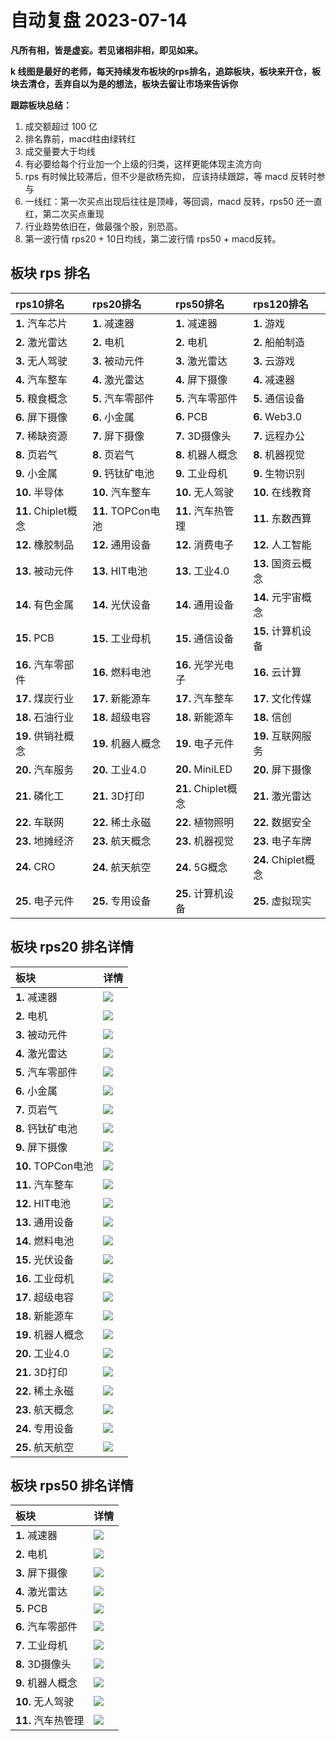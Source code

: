 # 自动复盘 2023-07-14

**凡所有相，皆是虚妄。若见诸相非相，即见如来。**

**k 线图是最好的老师，每天持续发布板块的rps排名，追踪板块，板块来开仓，板块去清仓，丢弃自以为是的想法，板块去留让市场来告诉你**
        
**跟踪板块总结：**
1. 成交额超过 100 亿
2. 排名靠前，macd柱由绿转红
3. 成交量要大于均线
4. 有必要给每个行业加一个上级的归类，这样更能体现主流方向
5. rps 有时候比较滞后，但不少是欲杨先抑， 应该持续跟踪，等 macd 反转时参与
6. 一线红：第一次买点出现后往往是顶峰，等回调，macd 反转，rps50 还一直红，第二次买点重现
7. 行业趋势依旧在，做最强个股，别恐高。
8. 第一波行情 rps20 + 10日均线，第二波行情 rps50 + macd反转。
        
## 板块 rps 排名
| rps10排名           | rps20排名          | rps50排名           | rps120排名          |
|:--------------------|:-------------------|:--------------------|:--------------------|
| **1.** 汽车芯片     | **1.** 减速器      | **1.** 减速器       | **1.** 游戏         |
| **2.** 激光雷达     | **2.** 电机        | **2.** 电机         | **2.** 船舶制造     |
| **3.** 无人驾驶     | **3.** 被动元件    | **3.** 激光雷达     | **3.** 云游戏       |
| **4.** 汽车整车     | **4.** 激光雷达    | **4.** 屏下摄像     | **4.** 减速器       |
| **5.** 粮食概念     | **5.** 汽车零部件  | **5.** 汽车零部件   | **5.** 通信设备     |
| **6.** 屏下摄像     | **6.** 小金属      | **6.** PCB          | **6.** Web3.0       |
| **7.** 稀缺资源     | **7.** 屏下摄像    | **7.** 3D摄像头     | **7.** 远程办公     |
| **8.** 页岩气       | **8.** 页岩气      | **8.** 机器人概念   | **8.** 机器视觉     |
| **9.** 小金属       | **9.** 钙钛矿电池  | **9.** 工业母机     | **9.** 生物识别     |
| **10.** 半导体      | **10.** 汽车整车   | **10.** 无人驾驶    | **10.** 在线教育    |
| **11.** Chiplet概念 | **11.** TOPCon电池 | **11.** 汽车热管理  | **11.** 东数西算    |
| **12.** 橡胶制品    | **12.** 通用设备   | **12.** 消费电子    | **12.** 人工智能    |
| **13.** 被动元件    | **13.** HIT电池    | **13.** 工业4.0     | **13.** 国资云概念  |
| **14.** 有色金属    | **14.** 光伏设备   | **14.** 通用设备    | **14.** 元宇宙概念  |
| **15.** PCB         | **15.** 工业母机   | **15.** 通信设备    | **15.** 计算机设备  |
| **16.** 汽车零部件  | **16.** 燃料电池   | **16.** 光学光电子  | **16.** 云计算      |
| **17.** 煤炭行业    | **17.** 新能源车   | **17.** 汽车整车    | **17.** 文化传媒    |
| **18.** 石油行业    | **18.** 超级电容   | **18.** 新能源车    | **18.** 信创        |
| **19.** 供销社概念  | **19.** 机器人概念 | **19.** 电子元件    | **19.** 互联网服务  |
| **20.** 汽车服务    | **20.** 工业4.0    | **20.** MiniLED     | **20.** 屏下摄像    |
| **21.** 磷化工      | **21.** 3D打印     | **21.** Chiplet概念 | **21.** 激光雷达    |
| **22.** 车联网      | **22.** 稀土永磁   | **22.** 植物照明    | **22.** 数据安全    |
| **23.** 地摊经济    | **23.** 航天概念   | **23.** 机器视觉    | **23.** 电子车牌    |
| **24.** CRO         | **24.** 航天航空   | **24.** 5G概念      | **24.** Chiplet概念 |
| **25.** 电子元件    | **25.** 专用设备   | **25.** 计算机设备  | **25.** 虚拟现实    |
## 板块 rps20 排名详情
| 板块               | 详情                                                                                                |
|:-------------------|:----------------------------------------------------------------------------------------------------|
| **1.** 减速器      | ![](https://sykent-blog-image.oss-cn-beijing.aliyuncs.com/quant/image/2023/7/1689321926479-tmp.jpg) |
| **2.** 电机        | ![](https://sykent-blog-image.oss-cn-beijing.aliyuncs.com/quant/image/2023/7/1689321927897-tmp.jpg) |
| **3.** 被动元件    | ![](https://sykent-blog-image.oss-cn-beijing.aliyuncs.com/quant/image/2023/7/1689321928945-tmp.jpg) |
| **4.** 激光雷达    | ![](https://sykent-blog-image.oss-cn-beijing.aliyuncs.com/quant/image/2023/7/1689321930113-tmp.jpg) |
| **5.** 汽车零部件  | ![](https://sykent-blog-image.oss-cn-beijing.aliyuncs.com/quant/image/2023/7/1689321931062-tmp.jpg) |
| **6.** 小金属      | ![](https://sykent-blog-image.oss-cn-beijing.aliyuncs.com/quant/image/2023/7/1689321932033-tmp.jpg) |
| **7.** 页岩气      | ![](https://sykent-blog-image.oss-cn-beijing.aliyuncs.com/quant/image/2023/7/1689321933129-tmp.jpg) |
| **8.** 钙钛矿电池  | ![](https://sykent-blog-image.oss-cn-beijing.aliyuncs.com/quant/image/2023/7/1689321934047-tmp.jpg) |
| **9.** 屏下摄像    | ![](https://sykent-blog-image.oss-cn-beijing.aliyuncs.com/quant/image/2023/7/1689321935074-tmp.jpg) |
| **10.** TOPCon电池 | ![](https://sykent-blog-image.oss-cn-beijing.aliyuncs.com/quant/image/2023/7/1689321936147-tmp.jpg) |
| **11.** 汽车整车   | ![](https://sykent-blog-image.oss-cn-beijing.aliyuncs.com/quant/image/2023/7/1689321937147-tmp.jpg) |
| **12.** HIT电池    | ![](https://sykent-blog-image.oss-cn-beijing.aliyuncs.com/quant/image/2023/7/1689321938103-tmp.jpg) |
| **13.** 通用设备   | ![](https://sykent-blog-image.oss-cn-beijing.aliyuncs.com/quant/image/2023/7/1689321939102-tmp.jpg) |
| **14.** 燃料电池   | ![](https://sykent-blog-image.oss-cn-beijing.aliyuncs.com/quant/image/2023/7/1689321940046-tmp.jpg) |
| **15.** 光伏设备   | ![](https://sykent-blog-image.oss-cn-beijing.aliyuncs.com/quant/image/2023/7/1689321941015-tmp.jpg) |
| **16.** 工业母机   | ![](https://sykent-blog-image.oss-cn-beijing.aliyuncs.com/quant/image/2023/7/1689321942004-tmp.jpg) |
| **17.** 超级电容   | ![](https://sykent-blog-image.oss-cn-beijing.aliyuncs.com/quant/image/2023/7/1689321943050-tmp.jpg) |
| **18.** 新能源车   | ![](https://sykent-blog-image.oss-cn-beijing.aliyuncs.com/quant/image/2023/7/1689321944044-tmp.jpg) |
| **19.** 机器人概念 | ![](https://sykent-blog-image.oss-cn-beijing.aliyuncs.com/quant/image/2023/7/1689321945055-tmp.jpg) |
| **20.** 工业4.0    | ![](https://sykent-blog-image.oss-cn-beijing.aliyuncs.com/quant/image/2023/7/1689321945976-tmp.jpg) |
| **21.** 3D打印     | ![](https://sykent-blog-image.oss-cn-beijing.aliyuncs.com/quant/image/2023/7/1689321946945-tmp.jpg) |
| **22.** 稀土永磁   | ![](https://sykent-blog-image.oss-cn-beijing.aliyuncs.com/quant/image/2023/7/1689321947879-tmp.jpg) |
| **23.** 航天概念   | ![](https://sykent-blog-image.oss-cn-beijing.aliyuncs.com/quant/image/2023/7/1689321948909-tmp.jpg) |
| **24.** 专用设备   | ![](https://sykent-blog-image.oss-cn-beijing.aliyuncs.com/quant/image/2023/7/1689321949879-tmp.jpg) |
| **25.** 航天航空   | ![](https://sykent-blog-image.oss-cn-beijing.aliyuncs.com/quant/image/2023/7/1689321950862-tmp.jpg) |
## 板块 rps50 排名详情
| 板块               | 详情                                                                                                |
|:-------------------|:----------------------------------------------------------------------------------------------------|
| **1.** 减速器      | ![](https://sykent-blog-image.oss-cn-beijing.aliyuncs.com/quant/image/2023/7/1689321951780-tmp.jpg) |
| **2.** 电机        | ![](https://sykent-blog-image.oss-cn-beijing.aliyuncs.com/quant/image/2023/7/1689321952760-tmp.jpg) |
| **3.** 屏下摄像    | ![](https://sykent-blog-image.oss-cn-beijing.aliyuncs.com/quant/image/2023/7/1689321953678-tmp.jpg) |
| **4.** 激光雷达    | ![](https://sykent-blog-image.oss-cn-beijing.aliyuncs.com/quant/image/2023/7/1689321954663-tmp.jpg) |
| **5.** PCB         | ![](https://sykent-blog-image.oss-cn-beijing.aliyuncs.com/quant/image/2023/7/1689321955595-tmp.jpg) |
| **6.** 汽车零部件  | ![](https://sykent-blog-image.oss-cn-beijing.aliyuncs.com/quant/image/2023/7/1689321956515-tmp.jpg) |
| **7.** 工业母机    | ![](https://sykent-blog-image.oss-cn-beijing.aliyuncs.com/quant/image/2023/7/1689321957496-tmp.jpg) |
| **8.** 3D摄像头    | ![](https://sykent-blog-image.oss-cn-beijing.aliyuncs.com/quant/image/2023/7/1689321958430-tmp.jpg) |
| **9.** 机器人概念  | ![](https://sykent-blog-image.oss-cn-beijing.aliyuncs.com/quant/image/2023/7/1689321959328-tmp.jpg) |
| **10.** 无人驾驶   | ![](https://sykent-blog-image.oss-cn-beijing.aliyuncs.com/quant/image/2023/7/1689321960262-tmp.jpg) |
| **11.** 汽车热管理 | ![](https://sykent-blog-image.oss-cn-beijing.aliyuncs.com/quant/image/2023/7/1689321961293-tmp.jpg) |